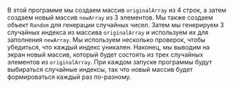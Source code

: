 В этой программе мы создаем массив `originalArray` из 4 строк, а затем создаем новый 
массив `newArray` из 3 элементов.
Мы также создаем объект `Random` для генерации случайных чисел.
Затем мы генерируем 3 случайных индекса из массива `originalArray`
 и используем их для заполнения `newArray`. Мы используем несколько проверок,
  чтобы убедиться, что каждый индекс уникален.
Наконец, мы выводим на экран новый массив, который будет состоять из трех случайных
 элементов из `originalArray`.
При каждом запуске программы будут выбираться случайные индексы, так что новый массив 
будет формироваться каждый раз по-разному.